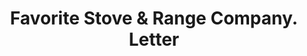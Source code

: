 ---
doi: 10.7916/D8ST91ZT
date_other: '1914'
date_other_textual: '1914'
form: correspondence
genre:
- Letters (correspondence)
name:
- Favorite Stove & Range Company
object_in_context_url: https://biggert.cul.columbia.edu/items/view/ave_biggert_01319
subject_hierarchical_geographic:
- Piqua, Ohio, United States
subject_name:
- Favorite Stove & Range Company
title: Favorite Stove & Range Company. Letter
sort_title: Favorite Stove & Range Company. Letter
call_number: ave_biggert_01319
coordinates:
- 40.1475,-84.24805555555555
pid: ave_biggert_01319
identifiers: ave_biggert_01319
thumbnail: https://derivativo-1.library.columbia.edu/iiif/2/ldpd:343123/full/!256,256/0/native.jpg
permalink: /biggert/ave_biggert_01319/
layout: iiif-image-page
---